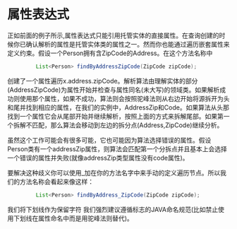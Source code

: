 # 属性表达式

正如前面的例子所示,属性表达式只能引用托管实体的直接属性。在查询创建的时候你已确认解析的属性是托管实体类的属性之一。然而你也能通过遍历嵌套属性来定义约束。假设一个Person拥有含ZipCode的Address。在这个方法名称中
```java
         List<Person> findByAddressZipCode(ZipCode zipCode);
```
创建了一个属性遍历x.address.zipCode。解析算法由理解实体的部分(AddressZipCode)为属性开始并检查与属性同名(未大写)的领域类。如果解析成功则使用那个属性，如果不成功，算法则会按照驼峰法则从右边开始将源拆开为头和尾并找到相应的属性，在我们的实例中，AddressZip和Code。如果算法从头那找到一个属性它会从尾部开始并继续解析，按照上面的方式来拆解尾部。如果第一个拆解不匹配，那么算法会移动到左边的拆分点(Address,ZipCode)继续分析。

虽然这个工作可能会有很多可能，它也可能因为算法选择错误的属性。假设Person类有一个addressZip属性，则算法会匹配第一个分拆点并且基本上会选择一个错误的属性并失败(就像addressZip类型属性没有code属性)。

要解决这种歧义你可以使用\_加在你的方法名字中来手动的定义遍历节点。所以我们的方法名称会看起来像这样：
```java
         List<Person> findByAddress_ZipCode(ZipCode zipCode);
```
我们将下划线作为保留字符 我们强烈建议遵循标志的JAVA命名规范(比如禁止使用下划线在属性命名中而是用驼峰法则替代)。